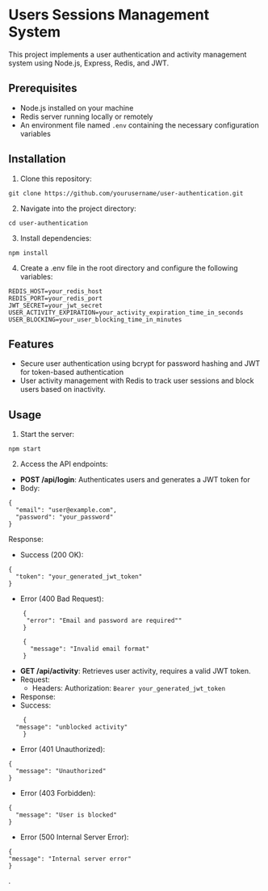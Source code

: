 # Users Sessions Management System

This project implements a user authentication and activity management system using Node.js, Express, Redis, and JWT.

## Prerequisites

- Node.js installed on your machine
- Redis server running locally or remotely
- An environment file named `.env` containing the necessary configuration variables

## Installation

1. Clone this repository:

```
git clone https://github.com/yourusername/user-authentication.git
```

2. Navigate into the project directory:
```
cd user-authentication
```
3. Install dependencies:
```
npm install
```
4. Create a .env file in the root directory and configure the following variables:
```
REDIS_HOST=your_redis_host
REDIS_PORT=your_redis_port
JWT_SECRET=your_jwt_secret
USER_ACTIVITY_EXPIRATION=your_activity_expiration_time_in_seconds
USER_BLOCKING=your_user_blocking_time_in_minutes
```
## Features
- Secure user authentication using bcrypt for password hashing and JWT for token-based authentication
- User activity management with Redis to track user sessions and block users based on inactivity.

## Usage
1. Start the server:
```
npm start
```
2. Access the API endpoints:
- **POST /api/login**: Authenticates users and generates a JWT token for 
- Body:
```
{
  "email": "user@example.com",
  "password": "your_password"
}
```
Response:
 - Success (200 OK):
```
{
  "token": "your_generated_jwt_token"
}  
```
- Error (400 Bad Request):
```
    {
     "error": "Email and password are required""
    }
```
```
    {
      "message": "Invalid email format"
    }
```




- **GET /api/activity**: Retrieves user activity, requires a valid JWT token.
- Request:
   - Headers:
	Authorization: `Bearer your_generated_jwt_token`
- 	Response:
  - Success:
```
    {
  "message": "unblocked activity"
    }
```

  - Error (401 Unauthorized):
```
{
  "message": "Unauthorized"
}
```
  - Error (403 Forbidden):
```
{
  "message": "User is blocked"
}
```
  - Error (500 Internal Server Error):
  ```
  {
  "message": "Internal server error"
 }
  ```

.